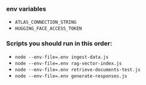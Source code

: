 ### env variables

- `ATLAS_CONNECTION_STRING`
- `HUGGING_FACE_ACCESS_TOKEN`

### Scripts you should run in this order:

- `node --env-file=.env ingest-data.js`
- `node --env-file=.env rag-vector-index.js`
- `node --env-file=.env retrieve-documents-test.js`
- `node --env-file=.env generate-responses.js`
